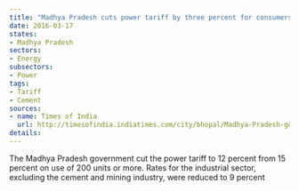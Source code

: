 ```yaml
---
title: "Madhya Pradesh cuts power tariff by three percent for consumers using 200 units or more"
date: 2016-03-17
states:
- Madhya Pradesh
sectors:
- Energy
subsectors:
- Power
tags:
- Tariff
- Cement
sources:
- name: Times of India
  url: http://timesofindia.indiatimes.com/city/bhopal/Madhya-Pradesh-govt-slashes-power-tariff-to-12-for-domestic-consumers-industries/articleshow/51350965.cms
details:
---
```


The Madhya Pradesh government cut the power tariff to 12 percent from 15 percent on use of 200 units or more. Rates for the industrial sector, excluding the cement and mining industry, were reduced to 9 percent
